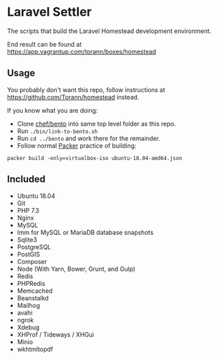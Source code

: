 # Laravel Settler

The scripts that build the Laravel Homestead development environment. 

End result can be found at https://app.vagrantup.com/torann/boxes/homestead

## Usage

You probably don't want this repo, follow instructions at https://github.com/Torann/homestead instead.

If you know what you are doing:

- Clone [chef/bento](https://github.com/chef/bento) into same top level folder as this repo.
- Run `./bin/link-to-bento.sh`
- Run `cd ../bento` and work there for the remainder.
- Follow normal [Packer](https://www.packer.io/) practice of building:

```
packer build -only=virtualbox-iso ubuntu-18.04-amd64.json
```

## Included

- Ubuntu 18.04
- Git
- PHP 7.3
- Nginx
- MySQL
- lmm for MySQL or MariaDB database snapshots
- Sqlite3
- PostgreSQL
- PostGIS
- Composer
- Node (With Yarn, Bower, Grunt, and Gulp)
- Redis
- PHPRedis
- Memcached
- Beanstalkd
- Mailhog
- avahi
- ngrok
- Xdebug
- XHProf / Tideways / XHGui
- Minio
- wkhtmltopdf
